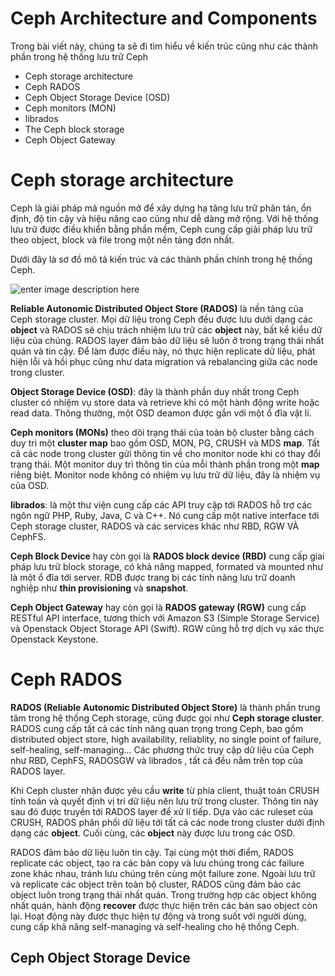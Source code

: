 # Ceph Architecture and Components
Trong bài viết này, chúng ta sẽ đi tìm hiểu về kiến trúc cũng như các thành phần trong hệ thống lưu trữ Ceph

 - Ceph storage architecture
 - Ceph RADOS
 - Ceph Object Storage Device (OSD)
 - Ceph monitors (MON)
 - librados
 - The Ceph block storage
 - Ceph Object Gateway

# Ceph storage architecture
Ceph là giải pháp mã nguồn mở để xây dựng hạ tâng lưu trữ phân tán, ổn định, độ tin cậy và hiệu năng cao cũng như dễ dàng mở rộng. Với hệ thống lưu trữ được điều khiển bằng phần mềm, Ceph cung cấp giải pháp lưu trữ theo object, block và file trong một nền tảng đơn nhất. 

Dưới đây là sơ đồ mô tả kiến trúc  và các thành phần chính trong hệ thống Ceph.

![enter image description here](http://i.imgur.com/yIvDY8M.png)

**Reliable Autonomic Distributed Object Store (RADOS)** là nền tảng của Ceph storage cluster. Mọi dữ liệu trong Ceph đều được lưu dưới dạng các **object** và RADOS sẽ chịu trách nhiệm lưu trữ các **object** này, bất kể kiểu dữ liệu của chúng. RADOS layer đảm bảo dữ liệu sẽ luôn ở trong trạng thái nhất quán và tin cậy. Để làm được điều này, nó thực hiện replicate dữ liệu, phát hiện lỗi và hồi phục cũng như data migration và rebalancing giữa các node trong cluster. 

**Object Storage Device (OSD)**: đây là thành phần duy nhất trong Ceph cluster có nhiệm vụ store data và retrieve khi có một hành động write hoặc read data. Thông thường, một OSD deamon được gắn với một ổ đĩa vật lí.

**Ceph monitors (MONs)** theo dõi trạng thái của toàn bộ cluster bằng cách duy trì một **cluster map** bao gồm OSD, MON, PG, CRUSH và MDS **map**. Tất cả các node trong cluster gửi thông tin về cho monitor node khi có thay đổi trạng thái. Một monitor duy trì thông tin của mỗi thành phần trong một **map** riêng biệt. Monitor node không có nhiệm vụ lưu trữ dữ liệu, đây là nhiệm vụ của OSD.

**librados**: là một thư viện cung cấp các API truy cập tới RADOS hỗ trợ các ngôn ngữ PHP, Ruby, Java, C và C++. Nó cung cấp một native interface tới Ceph storage cluster, RADOS và các services khác như RBD, RGW VÀ CephFS. 

**Ceph Block Device** hay còn gọi là **RADOS block device (RBD)** cung cấp giai pháp lưu trữ block storage, có khả năng mapped, formated và mounted như là một ổ đĩa tới server. RDB được trang bị các tính năng lưu trữ doanh nghiệp như **thin provisioning** và **snapshot**.

**Ceph Object Gateway** hay còn gọi là **RADOS gateway (RGW)** cung cấp RESTful API interface, tương thích với Amazon S3 (Simple Storage Service) và Openstack Object Storage API (Swift). RGW cũng hỗ trợ dịch vụ xác thực Openstack Keystone.

# Ceph RADOS
**RADOS (Reliable Autonomic Distributed Object Store)** là thành phần trung tâm trong hệ thống Ceph storage, cũng được gọi như **Ceph storage cluster**. RADOS cung cấp tất cả các tính năng quan trọng trong Ceph, bao gồm distributed object store, high availability, reliablity, no single point of failure, self-healing, self-managing... Các phương thức truy cập dữ liệu của Ceph như RBD, CephFS, RADOSGW và librados , tất cả đều nằm trên top của RADOS layer.

Khi Ceph cluster nhận được yêu cầu **write** từ phía client, thuật toán CRUSH tính toán và quyết định vị trí dữ liệu nên lưu trữ trong cluster. Thông tin này sau đó được truyền tới RADOS layer để xử lí tiếp. Dựa vào các ruleset của CRUSH, RADOS phân phối dữ liệu tới tất cả các node trong cluster dưới định dạng các **object**. Cuối cùng, các **object** này được lưu trong các OSD.

RADOS đảm bảo dữ liệu luôn tin cậy. Tại cùng một thời điểm, RADOS replicate các object, tạo ra các bản copy và lưu chúng trong các failure zone khác nhau, tránh lưu chúng trên cùng một failure zone. Ngoài lưu trữ và replicate các object trên toàn bộ cluster, RADOS cũng đảm bảo các object luôn trong trạng thái nhất quán. Trong trường hợp các object không nhất quán, hành động **recover** được thực hiện trên các bản sao object còn lại. Hoạt động này được thực hiện tự động và trong suốt với người dùng, cung cấp khả năng self-managing và self-healing cho hệ thống Ceph. 

## Ceph Object Storage Device
